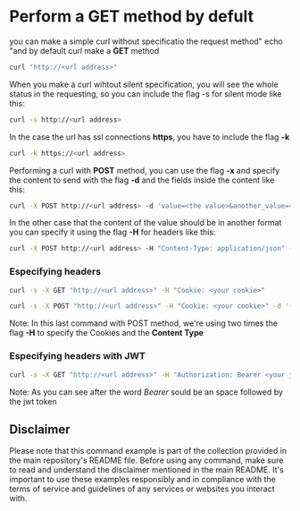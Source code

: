 Perform a **GET** method by defult
==

you can make a simple curl without specificatio the request method"
echo "and by default curl make a **GET** method
```bash
curl "http://<url address>"
```
When you make a curl wihtout silent specification, you will see the
whole status in the requesting, so you can include the flag -s for
silent mode like this:

```bash
curl -s http://<url address>
```



In the case the url has ssl connections **https**, you have to include the 
flag **-k**

```bash
curl -k https://<url address>
```

Performing a curl with **POST** method, you can use the flag **-x**
and specify the content to send with the flag **-d** and the fields
inside the content like this:


```bash
curl -X POST http://<url address> -d 'value=<the value>&another_value=<the another value>'
```

In the other case that the content of the value should be in 
another format you can specify it using the flag **-H** for headers
like this:

```bash
curl -X POST http://<url address> -H "Content-Type: application/json" -d '{"value":"<your value>", "another_value":"<your another value>"}'
```


### Especifying headers
```bash
curl -s -X GET "http://<url address>" -H "Cookie: <your cookie>"
```

```bash
curl -s -X POST "http://<url address>" -H "Cookie: <your cookie>" -d '{"value":"<your value>"}' -H "Content-Type: application/json"
```
Note: In this last command with POST method, we're using two times the
flag **-H** to specify the Cookies and the **Content Type**


### Especifying headers with **JWT**
```bash
curl -s -X GET "http://<url address>" -H "Authorization: Bearer <your jwt>"
```
Note: As you can see after the word *Bearer* sould be an space followed by the jwt token





## Disclaimer

Please note that this command example is part of the collection provided in the main repository's README file. Before using any command, make sure to read and understand the disclaimer mentioned in the main README. It's important to use these examples responsibly and in compliance with the terms of service and guidelines of any services or websites you interact with.
